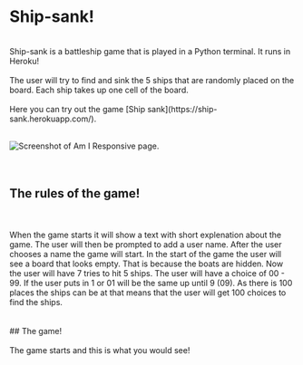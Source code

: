 # Ship-sank!
<br>
Ship-sank is a battleship game that is played in a Python terminal.
It runs in Heroku!
<br><br>
The user will try to find and sink the 5 ships that are randomly placed on the board.
Each ship takes up one cell of the board.
<br><br>
Here you can try out the game [Ship sank](https://ship-sank.herokuapp.com/).
<br><br>

![Screenshot of Am I Responsive page.]()
<br>
<br>
<br>
## The rules of the game!
<br>
<br>
When the game starts it will show a text with short explenation about the game.
The user will then be prompted to add a user name.
After the user chooses a name the game will start.
In the start of the game the user will see a board that looks empty.
That is because the boats are hidden.
Now the user will have 7 tries to hit 5 ships.
The user will have a choice of 00 - 99.
If the user puts in 1 or 01 will be the same up until 9 (09).
As there is 100 places the ships can be at that means that the user
will get 100 choices to find the ships.
<br>
<br>
<br>
## The game!
<br>
<br>
The game starts and this is what you would see!
